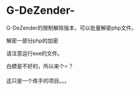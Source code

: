 # G-DeZender-
G-DeZender的限制解除版本，可以批量解密php文件。

解密一部分php的加密

请注意运行exe的文件。

白嫖是不好的，所以来个⭐？

这只是一个练手的项目。。。
